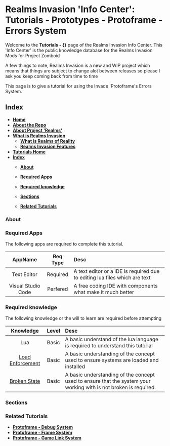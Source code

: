 # Realms Invasion 'Info Center': **Tutorials - Prototypes - Protoframe - Errors System**

Welcome to the **Tutorials - {}** page of the Realms Invasion Info Center. 
This 'Info Center' is the public knowledge database for the Realms Invasion Mods for Project Zomboid

A few things to note, 
Realms Invasion is a new and WIP project which means that things are subject to change alot between releases so please I ask you keep coming back from time to time

This page is to give a tutorial for using the Invade 'Protoframe's Errors System.

## **Index**
- [**Home**](https://github.com/FueledByOCHD/Realms-Invasion-Info-Center/blob/develop/README.md)
- [**About the Repo**](https://github.com/FueledByOCHD/Realms-Invasion-Info-Center/blob/develop/README.md#about-the-repo)
- [**About Project 'Realms'**](https://github.com/FueledByOCHD/Realms-Invasion-Info-Center/blob/develop/AboutProjectRealms.md)
- [**What is Realms Invasion**](https://github.com/FueledByOCHD/Realms-Invasion-Info-Center/blob/develop/README.md#what-is-realms-invasion)
    - [**What is Realms of Reality**](https://github.com/FueledByOCHD/Realms-Invasion-Info-Center/blob/develop/AboutRealmsOfReality.md)
    - [**Realms Invasion Features**](https://github.com/FueledByOCHD/Realms-Invasion-Info-Center/blob/develop/README.md#realms-invasion-features)
- [**Tutorials Home**](https://github.com/FueledByOCHD/Realms-Invasion-Info-Center/blob/develop/Tutorials/TutorialsHome.md)
- [**Index**](https://github.com/FueledByOCHD/Realms-Invasion-Info-Center/blob/develop/{}#index)
    - [**About**](https://github.com/FueledByOCHD/Realms-Invasion-Info-Center/blob/develop/{}#about)
    - [**Required Apps**](https://github.com/FueledByOCHD/Realms-Invasion-Info-Center/blob/develop/{}#required-apps)
    - [**Required knowledge**](https://github.com/FueledByOCHD/Realms-Invasion-Info-Center/blob/develop/{}#required-knowledge)
    - [**Sections**](https://github.com/FueledByOCHD/Realms-Invasion-Info-Center/blob/develop/{}#sections)

    - [**Related Tutorials**](https://github.com/FueledByOCHD/Realms-Invasion-Info-Center/blob/develop/{}#related-tutorials)

### **About**

### **Required Apps**

The following apps are required to complete this tutorial.

|**AppName**|**Req Type**|**Desc**|
|:---:|:---:|:---|
|Text Editor|Required|A text editor or a IDE is required due to editing lua files which are text|
|Visual Studio Code|Perfered|A free coding IDE with components what make it much better|

### **Required knowledge**

The following knowledge or the will to learn are required before attempting

|**Knowledge**|**Level**|**Desc**|
|:---:|:---:|:---|
|Lua|Basic|A basic understand of the lua language is required to understand this tutorial|
|[Load Enforcement]()|Basic|A basic understanding of the concept used to ensure systems are loaded and installed|
|[Broken State]()|Basic|A basic understanding of the concept used to ensure that the system your working with is not broken is required.|

### **Sections**



### **Related Tutorials**
- [**Protoframe - Debug System**]()
- [**Protoframe - Frame System**]()
- [**Protoframe - Game Link System**]()

